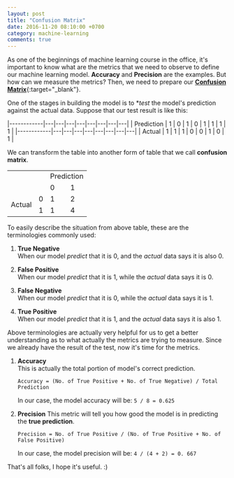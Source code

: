 ```yaml
---
layout: post
title: "Confusion Matrix"
date: 2016-11-20 08:10:00 +0700
category: machine-learning
comments: true
---
```

As one of the beginnings of machine learning course in the office, it's important to know what are the metrics that we need to observe to define our machine learning model.
**Accuracy** and **Precision** are the examples. But how can we measure the metrics? Then, we need to prepare our [**Confusion Matrix**](https://en.wikipedia.org/wiki/Confusion_matrix){:target="_blank"}.

One of the stages in building the model is to **test* the model's prediction against the actual data. Suppose that our test result is like this:

|------------|---|---|---|---|---|---|---|---|
| Prediction | 1 | 0 | 1 | 0 | 1 | 1 | 1 | 1 |
|------------|---|---|---|---|---|---|---|---|
| Actual     | 1 | 1 | 1 | 0 | 0 | 1 | 0 | 1 |

We can transform the table into another form of table that we call **confusion matrix**.

<table>
  <tr>
    <td colspan="2" rowspan="2"></td>
    <td colspan="2">Prediction</td>
  </tr>
  <tr>
    <td>0</td>
    <td>1</td>
  </tr>
  <tr>
    <td rowspan="2">Actual</td>
    <td>0</td>
    <td>1</td>
    <td>2</td>
  </tr>
  <tr>
    <td>1</td>
    <td>1</td>
    <td>4</td>
  </tr>
</table>

To easily describe the situation from above table, these are the terminologies commonly used:

1. **True Negative**  
  When our model *predict* that it is 0, and the *actual* data says it is also 0.

2. **False Positive**  
  When our model *predict* that it is 1, while the *actual* data says it is 0.

3. **False Negative**  
  When our model *predict* that it is 0, while the *actual* data says it is 1.

4. **True Positive**  
  When our model *predict* that it is 1, and the *actual* data says it is also 1.

Above terminologies are actually very helpful for us to get a better understanding as to what actually the metrics are trying to measure.
Since we already have the result of the test, now it's time for the metrics.

1. **Accuracy**  
  This is actually the total portion of model's correct prediction.

    ```
    Accuracy = (No. of True Positive + No. of True Negative) / Total Prediction
    ```

    In our case, the model accuracy will be: `5 / 8 = 0.625`

2. **Precision**
  This metric will tell you how good the model is in predicting the **true prediction**.

    ```
    Precision = No. of True Positive / (No. of True Positive + No. of False Positive)
    ```

    In our case, the model precision will be: `4 / (4 + 2) = 0. 667`

That's all folks, I hope it's useful. :)
